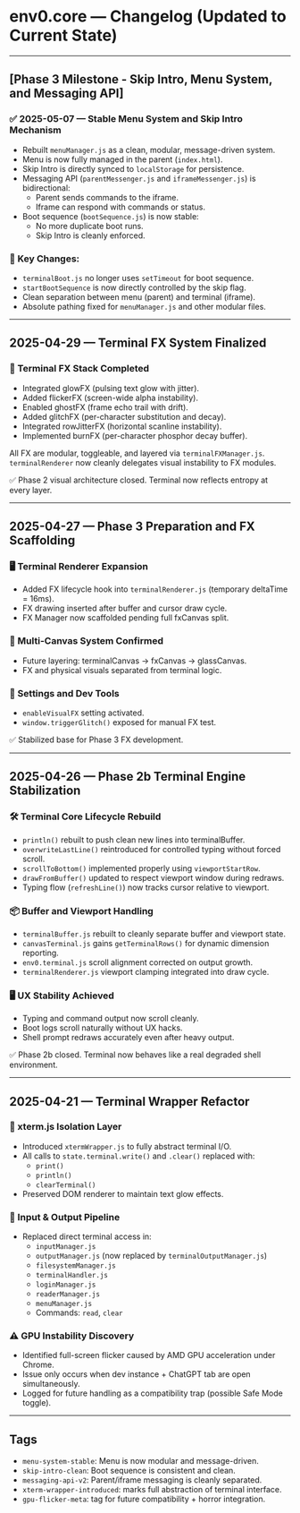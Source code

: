 # env0.core — Changelog (Updated to Current State)

---

## [Phase 3 Milestone - Skip Intro, Menu System, and Messaging API]

### ✅ 2025-05-07 — Stable Menu System and Skip Intro Mechanism
- Rebuilt `menuManager.js` as a clean, modular, message-driven system.
- Menu is now fully managed in the parent (`index.html`).
- Skip Intro is directly synced to `localStorage` for persistence.
- Messaging API (`parentMessenger.js` and `iframeMessenger.js`) is bidirectional:
  - Parent sends commands to the iframe.
  - Iframe can respond with commands or status.
- Boot sequence (`bootSequence.js`) is now stable:
  - No more duplicate boot runs.
  - Skip Intro is cleanly enforced.

### 🚀 Key Changes:
- `terminalBoot.js` no longer uses `setTimeout` for boot sequence.
- `startBootSequence` is now directly controlled by the skip flag.
- Clean separation between menu (parent) and terminal (iframe).
- Absolute pathing fixed for `menuManager.js` and other modular files.

---

## 2025-04-29 — Terminal FX System Finalized

### 🎨 Terminal FX Stack Completed
- Integrated glowFX (pulsing text glow with jitter).
- Added flickerFX (screen-wide alpha instability).
- Enabled ghostFX (frame echo trail with drift).
- Added glitchFX (per-character substitution and decay).
- Integrated rowJitterFX (horizontal scanline instability).
- Implemented burnFX (per-character phosphor decay buffer).

All FX are modular, toggleable, and layered via `terminalFXManager.js`.  
`terminalRenderer` now cleanly delegates visual instability to FX modules.

✅ Phase 2 visual architecture closed. Terminal now reflects entropy at every layer.

---

## 2025-04-27 — Phase 3 Preparation and FX Scaffolding

### 🖥️ Terminal Renderer Expansion
- Added FX lifecycle hook into `terminalRenderer.js` (temporary deltaTime = 16ms).
- FX drawing inserted after buffer and cursor draw cycle.
- FX Manager now scaffolded pending full fxCanvas split.

### 🧩 Multi-Canvas System Confirmed
- Future layering: terminalCanvas → fxCanvas → glassCanvas.
- FX and physical visuals separated from terminal logic.

### 🔧 Settings and Dev Tools
- `enableVisualFX` setting activated.
- `window.triggerGlitch()` exposed for manual FX test.

✅ Stabilized base for Phase 3 FX development.

---

## 2025-04-26 — Phase 2b Terminal Engine Stabilization

### 🛠️ Terminal Core Lifecycle Rebuild
- `println()` rebuilt to push clean new lines into terminalBuffer.
- `overwriteLastLine()` reintroduced for controlled typing without forced scroll.
- `scrollToBottom()` implemented properly using `viewportStartRow`.
- `drawFromBuffer()` updated to respect viewport window during redraws.
- Typing flow (`refreshLine()`) now tracks cursor relative to viewport.

### 📦 Buffer and Viewport Handling
- `terminalBuffer.js` rebuilt to cleanly separate buffer and viewport state.
- `canvasTerminal.js` gains `getTerminalRows()` for dynamic dimension reporting.
- `env0.terminal.js` scroll alignment corrected on output growth.
- `terminalRenderer.js` viewport clamping integrated into draw cycle.

### 🖥️ UX Stability Achieved
- Typing and command output now scroll cleanly.
- Boot logs scroll naturally without UX hacks.
- Shell prompt redraws accurately even after heavy output.

✅ Phase 2b closed. Terminal now behaves like a real degraded shell environment.

---

## 2025-04-21 — Terminal Wrapper Refactor

### 🧱 xterm.js Isolation Layer
- Introduced `xtermWrapper.js` to fully abstract terminal I/O.
- All calls to `state.terminal.write()` and `.clear()` replaced with:
  - `print()`
  - `println()`
  - `clearTerminal()`
- Preserved DOM renderer to maintain text glow effects.

### 🔐 Input & Output Pipeline
- Replaced direct terminal access in:
  - `inputManager.js`
  - `outputManager.js` (now replaced by `terminalOutputManager.js`)
  - `filesystemManager.js`
  - `terminalHandler.js`
  - `loginManager.js`
  - `readerManager.js`
  - `menuManager.js`
  - Commands: `read`, `clear`

### ⚠️ GPU Instability Discovery
- Identified full-screen flicker caused by AMD GPU acceleration under Chrome.
- Issue only occurs when dev instance + ChatGPT tab are open simultaneously.
- Logged for future handling as a compatibility trap (possible Safe Mode toggle).

---

## Tags
- `menu-system-stable`: Menu is now modular and message-driven.
- `skip-intro-clean`: Boot sequence is consistent and clean.
- `messaging-api-v2`: Parent/iframe messaging is cleanly separated.
- `xterm-wrapper-introduced`: marks full abstraction of terminal interface.
- `gpu-flicker-meta`: tag for future compatibility + horror integration.

